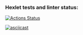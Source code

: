 ### Hexlet tests and linter status:
[![Actions Status](https://github.com/yesdim/frontend-project-46/actions/workflows/hexlet-check.yml/badge.svg)](https://github.com/yesdim/frontend-project-46/actions)

[![asciicast](https://asciinema.org/a/dE43xUqrnHMA3JwQxyOh8FVwJ.svg)](https://asciinema.org/a/dE43xUqrnHMA3JwQxyOh8FVwJ)